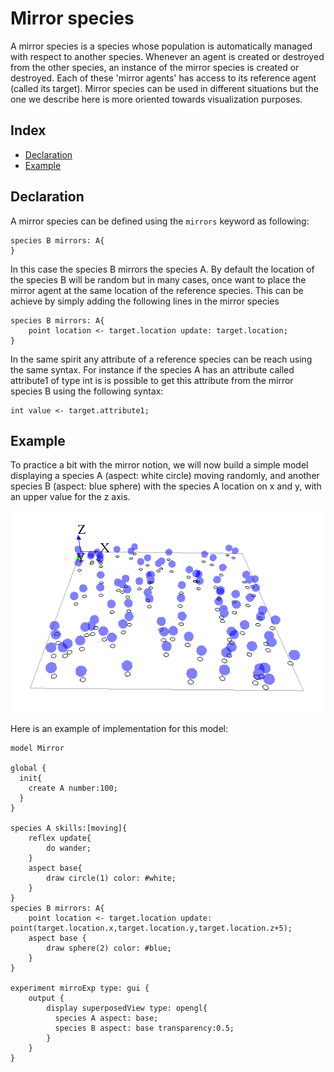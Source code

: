 [//]: # (startConcept|mirror_species)
# Mirror species
[//]: # (keyword|concept_mirror)

A mirror species is a species whose population is automatically managed with respect to another species. Whenever an agent is created or destroyed from the other species, an instance of the mirror species is created or destroyed. Each of these 'mirror agents' has access to its reference agent (called its target).
Mirror species can be used in different situations but the one we describe here is more oriented towards visualization purposes.

## Index

* [Declaration](#declaration)
* [Example](#example)

## Declaration

A mirror species can be defined using the `mirrors` keyword as following:

```
species B mirrors: A{
}
```

In this case the species B mirrors the species A.
By default the location of the species B will be random but in many cases, once want to place the mirror agent at the same location of the reference species. This can be achieve by simply adding the following lines in the mirror species

```
species B mirrors: A{
    point location <- target.location update: target.location;
}
```

In the same spirit any attribute of a reference species can be reach using the same syntax. For instance if the species A has an attribute called attribute1 of type int is is possible to get this attribute from the mirror species B using the following syntax: 

```
int value <- target.attribute1;
```

## Example

To practice a bit with the mirror notion, we will now build a simple model displaying a species A (aspect: white circle) moving randomly, and another species B (aspect: blue sphere) with the species A location on x and y, with an upper value for the z axis.

![images/mirror_model.png](resources/images/definingAdvancedSpecies/mirror_model.png)

Here is an example of implementation for this model:

```
model Mirror

global {
  init{
    create A number:100;    
  }
}

species A skills:[moving]{
    reflex update{
        do wander;
    }
    aspect base{
        draw circle(1) color: #white;
    }
}
species B mirrors: A{
    point location <- target.location update: point(target.location.x,target.location.y,target.location.z+5);
    aspect base {
        draw sphere(2) color: #blue;
    }
}

experiment mirroExp type: gui {
    output {
        display superposedView type: opengl{ 
          species A aspect: base;
          species B aspect: base transparency:0.5;
        }
    }
}
```
[//]: # (endConcept|mirror_species)